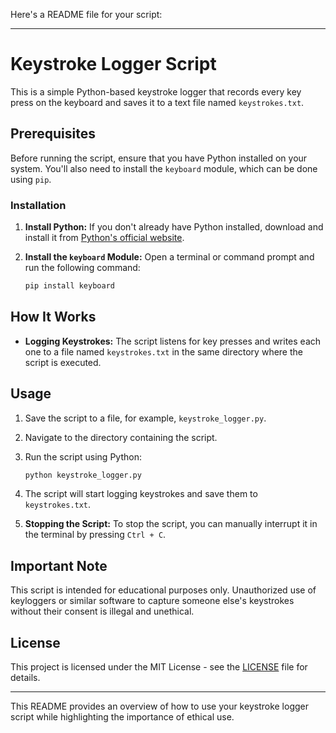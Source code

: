 Here's a README file for your script:

---

# Keystroke Logger Script

This is a simple Python-based keystroke logger that records every key press on the keyboard and saves it to a text file named `keystrokes.txt`. 

## Prerequisites

Before running the script, ensure that you have Python installed on your system. You'll also need to install the `keyboard` module, which can be done using `pip`.

### Installation

1. **Install Python:** If you don't already have Python installed, download and install it from [Python's official website](https://www.python.org/downloads/).

2. **Install the `keyboard` Module:** Open a terminal or command prompt and run the following command:

   ```bash
   pip install keyboard
   ```

## How It Works

- **Logging Keystrokes:** The script listens for key presses and writes each one to a file named `keystrokes.txt` in the same directory where the script is executed.

## Usage

1. Save the script to a file, for example, `keystroke_logger.py`.
2. Navigate to the directory containing the script.
3. Run the script using Python:

   ```bash
   python keystroke_logger.py
   ```

4. The script will start logging keystrokes and save them to `keystrokes.txt`.

5. **Stopping the Script:** To stop the script, you can manually interrupt it in the terminal by pressing `Ctrl + C`.

## Important Note

This script is intended for educational purposes only. Unauthorized use of keyloggers or similar software to capture someone else's keystrokes without their consent is illegal and unethical.

## License

This project is licensed under the MIT License - see the [LICENSE](LICENSE) file for details.

---

This README provides an overview of how to use your keystroke logger script while highlighting the importance of ethical use.